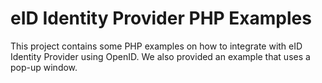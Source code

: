 # eID Identity Provider PHP Examples

This project contains some PHP examples on how to integrate with eID Identity Provider using OpenID.
We also provided an example that uses a pop-up window.